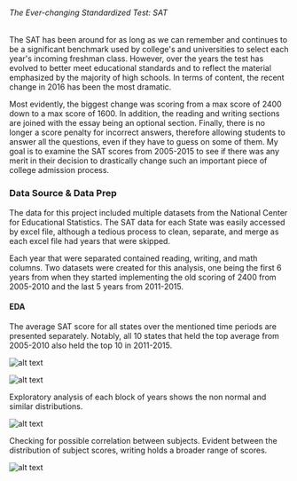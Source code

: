 ###### The Ever-changing Standardized Test: SAT

The SAT has been around for as long as we can remember and continues to be a significant benchmark used by college's and universities to select each year's incoming freshman class. However, over the years the test has evolved to better meet educational standards and to reflect the material emphasized by the majority of high schools. In terms of content, the recent change in 2016 has been the most dramatic. 

Most evidently, the biggest change was scoring from a max score of 2400 down to a max score of 1600. In addition, the reading and writing sections are joined with the essay being an optional section. Finally, there is no longer a score penalty for incorrect answers, therefore allowing students to answer all the questions, even if they have to guess on some of them. My goal is to examine the SAT scores from 2005-2015 to see if there was any merit in their decision to drastically change such an important piece of college admission process.

### Data Source & Data Prep

The data for this project included multiple datasets from the National Center for Educational Statistics. The SAT data for each State was easily accessed by excel file, although a tedious process to clean, separate, and merge as each excel file had years that were skipped. 

Each year that were separated contained reading, writing, and math columns. Two datasets were created for this analysis, one being the first 6 years from when they started implementing the old scoring of 2400 from 2005-2010 and the last 5 years from 2011-2015.

#### EDA

The average SAT score for all states over the mentioned time periods are presented separately. Notably, all 10 states that held the top average from 2005-2010 also held the top 10 in 2011-2015.

![alt text](https://github.com/phamc4/SAT_/blob/master/img/AverageSAT2005_2010.png)

![alt text](https://github.com/phamc4/SAT_/blob/master/img/AverageSAT2011_2015.png)

Exploratory analysis of each block of years shows the non normal and similar distributions. 

![alt text](https://github.com/phamc4/SAT_/blob/master/img/Comparison.png)

Checking for possible correlation between subjects. Evident between the distribution of subject scores, writing holds a broader range of scores.

![alt text](https://github.com/phamc4/SAT_/blob/master/img/subject_comparison.png)

